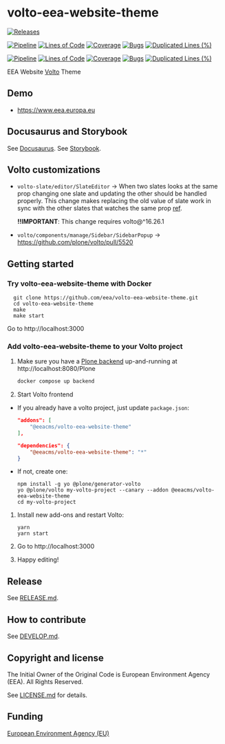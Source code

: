 # volto-eea-website-theme

[![Releases](https://img.shields.io/github/v/release/eea/volto-eea-website-theme)](https://github.com/eea/volto-eea-website-theme/releases)

[![Pipeline](https://ci.eionet.europa.eu/buildStatus/icon?job=volto-addons%2Fvolto-eea-website-theme%2Fmaster&subject=master)](https://ci.eionet.europa.eu/view/Github/job/volto-addons/job/volto-eea-website-theme/job/master/display/redirect)
[![Lines of Code](https://sonarqube.eea.europa.eu/api/project_badges/measure?project=volto-eea-website-theme-master&metric=ncloc)](https://sonarqube.eea.europa.eu/dashboard?id=volto-eea-website-theme-master)
[![Coverage](https://sonarqube.eea.europa.eu/api/project_badges/measure?project=volto-eea-website-theme-master&metric=coverage)](https://sonarqube.eea.europa.eu/dashboard?id=volto-eea-website-theme-master)
[![Bugs](https://sonarqube.eea.europa.eu/api/project_badges/measure?project=volto-eea-website-theme-master&metric=bugs)](https://sonarqube.eea.europa.eu/dashboard?id=volto-eea-website-theme-master)
[![Duplicated Lines (%)](https://sonarqube.eea.europa.eu/api/project_badges/measure?project=volto-eea-website-theme-master&metric=duplicated_lines_density)](https://sonarqube.eea.europa.eu/dashboard?id=volto-eea-website-theme-master)

[![Pipeline](https://ci.eionet.europa.eu/buildStatus/icon?job=volto-addons%2Fvolto-eea-website-theme%2Fdevelop&subject=develop)](https://ci.eionet.europa.eu/view/Github/job/volto-addons/job/volto-eea-website-theme/job/develop/display/redirect)
[![Lines of Code](https://sonarqube.eea.europa.eu/api/project_badges/measure?project=volto-eea-website-theme-develop&metric=ncloc)](https://sonarqube.eea.europa.eu/dashboard?id=volto-eea-website-theme-develop)
[![Coverage](https://sonarqube.eea.europa.eu/api/project_badges/measure?project=volto-eea-website-theme-develop&metric=coverage)](https://sonarqube.eea.europa.eu/dashboard?id=volto-eea-website-theme-develop)
[![Bugs](https://sonarqube.eea.europa.eu/api/project_badges/measure?project=volto-eea-website-theme-develop&metric=bugs)](https://sonarqube.eea.europa.eu/dashboard?id=volto-eea-website-theme-develop)
[![Duplicated Lines (%)](https://sonarqube.eea.europa.eu/api/project_badges/measure?project=volto-eea-website-theme-develop&metric=duplicated_lines_density)](https://sonarqube.eea.europa.eu/dashboard?id=volto-eea-website-theme-develop)

EEA Website [Volto](https://github.com/plone/volto) Theme

## Demo

- https://www.eea.europa.eu

## Docusaurus and Storybook

See [Docusaurus](https://eea.github.io/).
See [Storybook](https://eea.github.io/eea-storybook/).

## Volto customizations

- `volto-slate/editor/SlateEditor` -> When two slates looks at the same prop changing one slate and updating the other should be handled properly. This change makes replacing the old value of slate work in sync with the other slates that watches the same prop [ref](https://taskman.eionet.europa.eu/issues/264239#note-11).

  **!!IMPORTANT**: This change requires volto@^16.26.1

- `volto/components/manage/Sidebar/SidebarPopup` -> https://github.com/plone/volto/pull/5520

## Getting started

### Try volto-eea-website-theme with Docker

      git clone https://github.com/eea/volto-eea-website-theme.git
      cd volto-eea-website-theme
      make
      make start

Go to http://localhost:3000

### Add volto-eea-website-theme to your Volto project

1. Make sure you have a [Plone backend](https://plone.org/download) up-and-running at http://localhost:8080/Plone

   ```Bash
   docker compose up backend
   ```

1. Start Volto frontend

- If you already have a volto project, just update `package.json`:

  ```JSON
  "addons": [
      "@eeacms/volto-eea-website-theme"
  ],

  "dependencies": {
      "@eeacms/volto-eea-website-theme": "*"
  }
  ```

- If not, create one:

  ```
  npm install -g yo @plone/generator-volto
  yo @plone/volto my-volto-project --canary --addon @eeacms/volto-eea-website-theme
  cd my-volto-project
  ```

1. Install new add-ons and restart Volto:

   ```
   yarn
   yarn start
   ```

1. Go to http://localhost:3000

1. Happy editing!

## Release

See [RELEASE.md](https://github.com/eea/volto-eea-website-theme/blob/master/RELEASE.md).

## How to contribute

See [DEVELOP.md](https://github.com/eea/volto-eea-website-theme/blob/master/DEVELOP.md).

## Copyright and license

The Initial Owner of the Original Code is European Environment Agency (EEA).
All Rights Reserved.

See [LICENSE.md](https://github.com/eea/volto-eea-website-theme/blob/master/LICENSE.md) for details.

## Funding

[European Environment Agency (EU)](http://eea.europa.eu)
